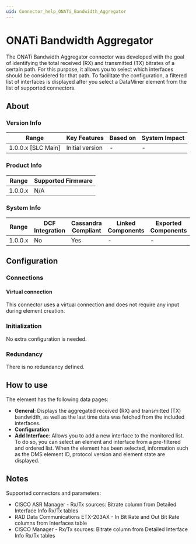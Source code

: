 ```yaml
---
uid: Connector_help_ONATi_Bandwidth_Aggregator
---
```


# ONATi Bandwidth Aggregator

The ONATi Bandwidth Aggregator connector was developed with the goal of identifying the total received (RX) and transmitted (TX) bitrates of a certain path. For this purpose, it allows you to select which interfaces should be considered for that path. To facilitate the configuration, a filtered list of interfaces is displayed after you select a DataMiner element from the list of supported connectors.

## About

### Version Info

| **Range**            | **Key Features** | **Based on** | **System Impact** |
|----------------------|------------------|--------------|-------------------|
| 1.0.0.x \[SLC Main\] | Initial version  | \-           | \-                |

### Product Info

| **Range** | **Supported Firmware** |
|-----------|------------------------|
| 1.0.0.x   | N/A                    |

### System Info

| **Range** | **DCF Integration** | **Cassandra Compliant** | **Linked Components** | **Exported Components** |
|-----------|---------------------|-------------------------|-----------------------|-------------------------|
| 1.0.0.x   | No                  | Yes                     | \-                    | \-                      |

## Configuration

### Connections

#### Virtual connection

This connector uses a virtual connection and does not require any input during element creation.

### Initialization

No extra configuration is needed.

### Redundancy

There is no redundancy defined.

## How to use

The element has the following data pages:

- **General**: Displays the aggregated received (RX) and transmitted (TX) bandwidth, as well as the last time data was fetched from the included interfaces.
- **Configuration**
- **Add Interface**: Allows you to add a new interface to the monitored list. To do so, you can select an element and interface from a pre-filtered and ordered list. When the element has been selected, information such as the DMS element ID, protocol version and element state are displayed.

## Notes

Supported connectors and parameters:

- CISCO ASR Manager - Rx/Tx sources: Bitrate column from Detailed Interface Info Rx/Tx tables
- RAD Data Communications ETX-203AX - In Bit Rate and Out Bit Rate columns from Interfaces table
- CISCO Manager - Rx/Tx sources: Bitrate column from Detailed Interface Info Rx/Tx tables

